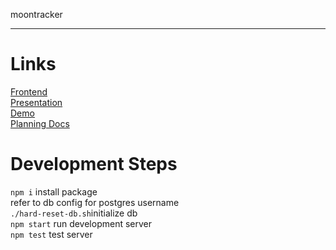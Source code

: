 
moontracker

--------------

# Links

[Frontend](github.com/noellimx/proj-5-front-end)\
[Presentation](https://docs.google.com/presentation/d/1L7TGaNa0tJR1zXmGs3FTaQe9VvG9LFDrr5k08mBvNhs/edit#slide=id.g13055493170_0_10)\
[Demo](https://docs.google.com/presentation/d/1O_12tlWOB5N_X5aja9wnQKLd5GcUZcSBmB0VZGvT36g/edit#slide=id.g13055493170_0_0)\
[Planning Docs](https://www.notion.so/moontracker-91e23980e54f449996918b2210b0f7b6)

# Development Steps

`npm i` install package\
refer to db config for postgres username\
`./hard-reset-db.sh`initialize db\
`npm start` run development server\
`npm test` test server
